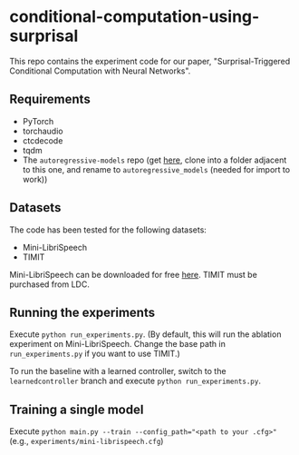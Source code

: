 # conditional-computation-using-surprisal

This repo contains the experiment code for our paper, "Surprisal-Triggered Conditional Computation with Neural Networks".

## Requirements

- PyTorch
- torchaudio
- ctcdecode
- tqdm
- The `autoregressive-models` repo (get [here](https://github.com/lorenlugosch/autoregressive-models), clone into a folder adjacent to this one, and rename to `autoregressive_models` (needed for import to work))

## Datasets

The code has been tested for the following datasets:

- Mini-LibriSpeech
- TIMIT

Mini-LibriSpeech can be downloaded for free [here](https://www.openslr.org/31/). TIMIT must be purchased from LDC.

## Running the experiments

Execute `python run_experiments.py`. (By default, this will run the ablation experiment on Mini-LibriSpeech. Change the base path in `run_experiments.py` if you want to use TIMIT.)

To run the baseline with a learned controller, switch to the `learnedcontroller` branch and execute `python run_experiments.py`.

## Training a single model

Execute `python main.py --train --config_path="<path to your .cfg>"` (e.g., `experiments/mini-librispeech.cfg`)

